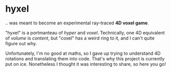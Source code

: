 # hyxel

.. was meant to become an experimental ray-traced **4D voxel game**.

"hyxel" is a portmanteau of *hyper* and *voxel*. Technically, one 4D equivalent of *volume* is *content*, but "coxel" has a weird ring to it, and I can't quite figure out why.

Unfortunately, I'm no good at maths, so I gave up trying to understand 4D rotations and translating them into code. That's why this project is currently put on ice. Nonetheless I thought it was interesting to share, so here you go!
